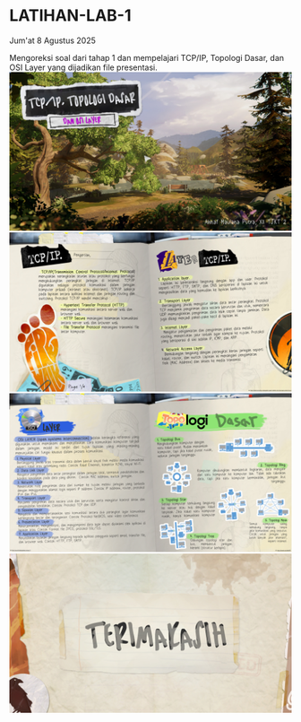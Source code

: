 # LATIHAN-LAB-1
Jum'at 8 Agustus 2025

Mengoreksi soal dari tahap 1 dan mempelajari TCP/IP, Topologi Dasar, dan OSI Layer yang dijadikan file presentasi.
![cover](cover.jpg)
![first](first.jpg)
![second](second.jpg)
![last](last.jpg)
